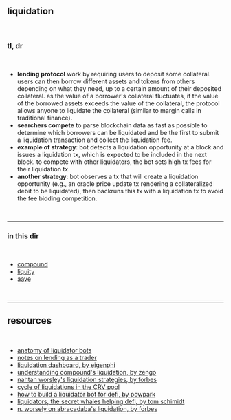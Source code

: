 ## liquidation

<br>

### tl, dr

<br>

* **lending protocol** work by requiring users to deposit some collateral. users can then borrow different assets and tokens from others depending on what they need, up to a certain amount of their deposited collateral. as the value of a borrower's collateral fluctuates, if the value of the borrowed assets exceeds the value of the collateral, the protocol allows anyone to liquidate the collateral (similar to margin calls in traditional finance). 
* **searchers compete** to parse blockchain data as fast as possible to determine which borrowers can be liquidated and be the first to submit a liquidation transaction and collect the liquidation fee.
* **example of strategy**: bot detects a liquidation opportunity at a block and issues a liquidation tx, which is expected to be included in the next block. to compete with other liquidators, the bot sets high tx fees for their liquidation tx.
* **another strategy**: bot observes a tx that will create a liquidation opportunity (e.g., an oracle price update tx rendering a collateralized debit to be liquidated), then backruns this tx with a liquidation tx to avoid the fee bidding competition.

<br>

---

### in this dir

<br>

* [compound](compound.md)
* [liquity](liquity.md)
* [aave](aave.md)

<br>

---

## resources

<br>

* [anatomy of liquidator bots](https://github.com/go-outside-labs/mev-toolkit/blob/main/MEV_searchers/bots/liquidators.md)
* [notes on lending as a trader](https://github.com/go-outside-labs/mev-toolkit/tree/main/MEV_and_trading/lending)
* [liquidation dashboard, by eigenphi](https://eigenphi.io/mev/ethereum/liquidation)
* [understanding compound's liquidation, by zengo](https://zengo.com/understanding-compounds-liquidation/)
* [nahtan worsley's liquidation strategies, by forbes](https://www.forbes.com/sites/jeffkauflin/2022/10/11/the-secretive-world-of-mev-where-crypto-bots-scalp-investors-for-big-profits/?sh=25489eda2d8d) 
* [cycle of liquidations in the CRV pool](https://twitter.com/AaveAave/status/1595168982541209611)
* [how to build a liquidator bot for defi, by powpark](https://powpark.com/post/2020-06-19-how-to-build-a-liquidator-bot-defi/)
* [liquidators, the secret whales helping defi, by tom schimidt](https://medium.com/dragonfly-research/liquidators-the-secret-whales-helping-defi-function-acf132fbea5e)
* [n. worsely on abracadaba's liquidation, by forbes](https://www.forbes.com/sites/jeffkauflin/2022/10/11/the-secretive-world-of-mev-where-crypto-bots-scalp-investors-for-big-profits/?sh=7043ef9f2d8d)
